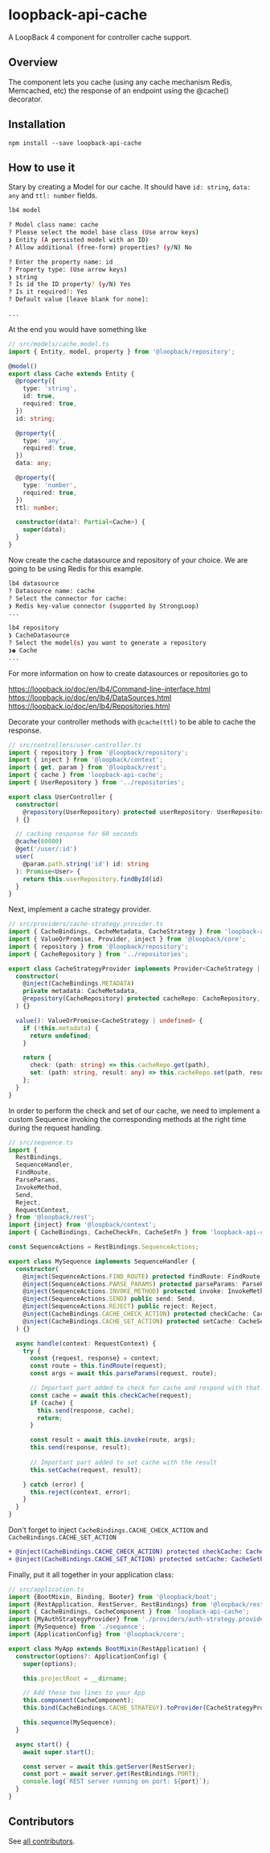 # loopback-api-cache

A LoopBack 4 component for controller cache support.

## Overview

The component lets you cache (using any cache mechanism Redis, Memcached, etc) the response of an endpoint
using the @cache() decorator.

## Installation

```shell
npm install --save loopback-api-cache
```

## How to use it

Stary by creating a Model for our cache.
It should have `id: string`, `data: any` and `ttl: number` fields.

```sh
lb4 model
```

```sh
? Model class name: cache
? Please select the model base class (Use arrow keys)
❯ Entity (A persisted model with an ID) 
? Allow additional (free-form) properties? (y/N) No

? Enter the property name: id
? Property type: (Use arrow keys)
❯ string 
? Is id the ID property? (y/N) Yes
? Is it required?: Yes
? Default value [leave blank for none]: 

...
```

At the end you would have something like

```ts
// src/models/cache.model.ts
import { Entity, model, property } from '@loopback/repository';

@model()
export class Cache extends Entity {
  @property({
    type: 'string',
    id: true,
    required: true,
  })
  id: string;

  @property({
    type: 'any',
    required: true,
  })
  data: any;

  @property({
    type: 'number',
    required: true,
  })
  ttl: number;

  constructor(data?: Partial<Cache>) {
    super(data);
  }
}
```

Now create the cache datasource and repository of your choice.
We are going to be using Redis for this example.

```sh
lb4 datasource
? Datasource name: cache
? Select the connector for cache: 
❯ Redis key-value connector (supported by StrongLoop) 
...
```

```sh
lb4 repository
❯ CacheDatasource 
? Select the model(s) you want to generate a repository 
❯◉ Cache
...
```
For more information on how to create datasources or repositories go to

https://loopback.io/doc/en/lb4/Command-line-interface.html
https://loopback.io/doc/en/lb4/DataSources.html
https://loopback.io/doc/en/lb4/Repositories.html


Decorate your controller methods with `@cache(ttl)` to be able to cache the response.

```ts
// src/controllers/user.controller.ts
import { repository } from '@loopback/repository';
import { inject } from '@loopback/context';
import { get, param } from '@loopback/rest';
import { cache } from 'loopback-api-cache';
import { UserRepository } from '../repositories';

export class UserController {
  constructor(
    @repository(UserRepository) protected userRepository: UserRepository
  ) {}

  // caching response for 60 seconds
  @cache(60000)
  @get('/user/:id')
  user(
    @param.path.string('id') id: string
  ): Promise<User> {
    return this.userRepository.findById(id)
  }
}
```

Next, implement a cache strategy provider.

```ts
// src/providers/cache-strategy.provider.ts
import { CacheBindings, CacheMetadata, CacheStrategy } from 'loopback-api-cache';
import { ValueOrPromise, Provider, inject } from '@loopback/core';
import { repository } from '@loopback/repository';
import { CacheRepository } from '../repositories';

export class CacheStrategyProvider implements Provider<CacheStrategy | undefined> {
  constructor(
    @inject(CacheBindings.METADATA)
    private metadata: CacheMetadata,
    @repository(CacheRepository) protected cacheRepo: CacheRepository,
  ) {}

  value(): ValueOrPromise<CacheStrategy | undefined> {
    if (!this.metadata) {
      return undefined;
    }

    return {
      check: (path: string) => this.cacheRepo.get(path),
      set: (path: string, result: any) => this.cacheRepo.set(path, result, { ttl: this.metadata.ttl }),
    };
  }
}
```

In order to perform the check and set of our cache, we need to implement a custom Sequence
invoking the corresponding methods at the right time during the request handling.

```ts
// src/sequence.ts
import {
  RestBindings,
  SequenceHandler,
  FindRoute,
  ParseParams,
  InvokeMethod,
  Send,
  Reject,
  RequestContext,
} from '@loopback/rest';
import {inject} from '@loopback/context';
import { CacheBindings, CacheCheckFn, CacheSetFn } from 'loopback-api-cache';

const SequenceActions = RestBindings.SequenceActions;

export class MySequence implements SequenceHandler {
  constructor(
    @inject(SequenceActions.FIND_ROUTE) protected findRoute: FindRoute,
    @inject(SequenceActions.PARSE_PARAMS) protected parseParams: ParseParams,
    @inject(SequenceActions.INVOKE_METHOD) protected invoke: InvokeMethod,
    @inject(SequenceActions.SEND) public send: Send,
    @inject(SequenceActions.REJECT) public reject: Reject,
    @inject(CacheBindings.CACHE_CHECK_ACTION) protected checkCache: CacheCheckFn,
    @inject(CacheBindings.CACHE_SET_ACTION) protected setCache: CacheSetFn,
  ) {}

  async handle(context: RequestContext) {
    try {
      const {request, response} = context;
      const route = this.findRoute(request);
      const args = await this.parseParams(request, route);

      // Important part added to check for cache and respond with that if found
      const cache = await this.checkCache(request);
      if (cache) {
        this.send(response, cache);
        return;
      }

      const result = await this.invoke(route, args);
      this.send(response, result);
      
      // Important part added to set cache with the result
      this.setCache(request, result);

    } catch (error) {
      this.reject(context, error);
    }
  }
}
```

Don't forget to inject `CacheBindings.CACHE_CHECK_ACTION` and `CacheBindings.CACHE_SET_ACTION`

```diff
+ @inject(CacheBindings.CACHE_CHECK_ACTION) protected checkCache: CacheCheckFn,
+ @inject(CacheBindings.CACHE_SET_ACTION) protected setCache: CacheSetFn,
```


Finally, put it all together in your application class:

```ts
// src/application.ts
import {BootMixin, Binding, Booter} from '@loopback/boot';
import {RestApplication, RestServer, RestBindings} from '@loopback/rest';
import { CacheBindings, CacheComponent } from 'loopback-api-cache';
import {MyAuthStrategyProvider} from './providers/auth-strategy.provider';
import {MySequence} from './sequence';
import {ApplicationConfig} from '@loopback/core';

export class MyApp extends BootMixin(RestApplication) {
  constructor(options?: ApplicationConfig) {
    super(options);

    this.projectRoot = __dirname;

    // Add these two lines to your App
    this.component(CacheComponent);
    this.bind(CacheBindings.CACHE_STRATEGY).toProvider(CacheStrategyProvider);

    this.sequence(MySequence);
  }

  async start() {
    await super.start();

    const server = await this.getServer(RestServer);
    const port = await server.get(RestBindings.PORT);
    console.log(`REST server running on port: ${port}`);
  }
}
```


## Contributors

See
[all contributors](https://github.com/alfonsocj/loopback-api-cache/graphs/contributors).
